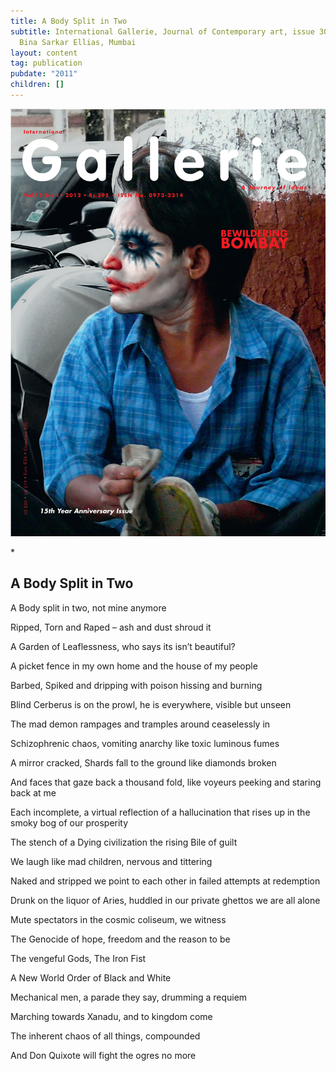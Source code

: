 ```yaml
---
title: A Body Split in Two
subtitle: International Gallerie, Journal of Contemporary art, issue 30, (ed.)
  Bina Sarkar Ellias, Mumbai
layout: content
tag: publication
pubdate: "2011"
children: []
---
```

![](assets/img/ali-akbar-mehta_cover-international-gallerie-magazine-journal-of-contemporary-art-issue-30-bina-sarkar-ellias-mumbai_2011.jpg)

\*

## A Body Split in Two

A Body split in two, not mine anymore

Ripped, Torn and Raped – ash and dust shroud it

A Garden of Leaflessness, who says its isn’t beautiful?

A picket fence in my own home and the house of my people

Barbed, Spiked and dripping with poison hissing and burning

Blind Cerberus is on the prowl, he is everywhere, visible but unseen

The mad demon rampages and tramples around ceaselessly in

Schizophrenic chaos, vomiting anarchy like toxic luminous fumes

A mirror cracked, Shards fall to the ground like diamonds broken

And faces that gaze back a thousand fold, like voyeurs peeking and staring back at me

Each incomplete, a virtual reflection of a hallucination that rises up in the smoky bog of our prosperity

The stench of a Dying civilization the rising Bile of guilt

We laugh like mad children, nervous and tittering

Naked and stripped we point to each other in failed attempts at redemption

Drunk on the liquor of Aries, huddled in our private ghettos we are all alone

Mute spectators in the cosmic coliseum, we witness

The Genocide of hope, freedom and the reason to be

The vengeful Gods, The Iron Fist

A New World Order of Black and White

Mechanical men, a parade they say, drumming a requiem

Marching towards Xanadu, and to kingdom come

The inherent chaos of all things, compounded

And Don Quixote will fight the ogres no more
